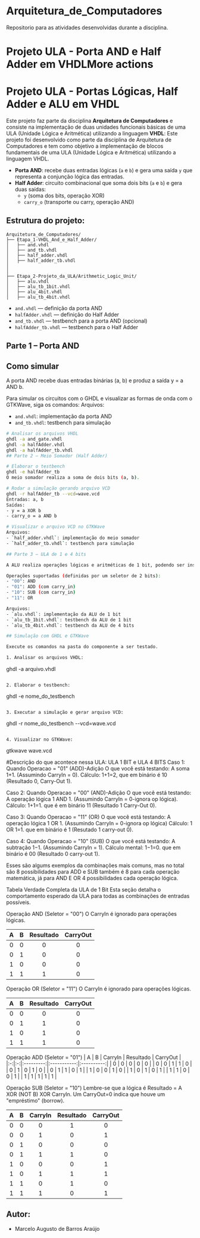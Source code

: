 # Arquitetura_de_Computadores
Repositorio para as atividades desenvolvidas durante a disciplina.

# Projeto ULA - Porta AND e Half Adder em VHDLMore actions
# Projeto ULA - Portas Lógicas, Half Adder e ALU em VHDL

Este projeto faz parte da disciplina **Arquitetura de Computadores** e consiste na implementação de duas unidades funcionais básicas de uma ULA (Unidade Lógica e Aritmética) utilizando a linguagem **VHDL**:
Este projeto foi desenvolvido como parte da disciplina de Arquitetura de Computadores e tem como objetivo a implementação de blocos fundamentais de uma ULA (Unidade Lógica e Aritmética) utilizando a linguagem VHDL.

- **Porta AND**: recebe duas entradas lógicas (`a` e `b`) e gera uma saída `y` que representa a conjunção lógica das entradas.
- **Half Adder**: circuito combinacional que soma dois bits (`a` e `b`) e gera duas saídas:
  - `y` (soma dos bits, operação XOR)
  - `carry_o` (transporte ou carry, operação AND)

## Estrutura do projeto:
```
Arquitetura_de_Computadores/
├── Etapa_1-VHDL_And_e_Half_Adder/
│   ├── and.vhdl
│   ├── and_tb.vhdl
│   ├── half_adder.vhdl
│   ├── half_adder_tb.vhdl
│
│
├── Etapa_2-Projeto_da_ULA/Arithmetic_Logic_Unit/
│   ├── alu.vhdl
│   ├── alu_tb_1bit.vhdl
│   ├── alu_4bit.vhdl
│   ├── alu_tb_4bit.vhdl

```

- `and.vhdl` — definição da porta AND
- `halfAdder.vhdl` — definição do Half Adder
- `and_tb.vhdl` — testbench para a porta AND (opcional)
- `halfAdder_tb.vhdl` — testbench para o Half Adder

## Parte 1 – Porta AND

## Como simular
A porta AND recebe duas entradas binárias (a, b) e produz a saída y = a AND b.

Para simular os circuitos com o GHDL e visualizar as formas de onda com o GTKWave, siga os comandos:
Arquivos:
- `and.vhdl`: implementação da porta AND
- `and_tb.vhdl`: testbench para simulação

```bash
# Analisar os arquivos VHDL
ghdl -a and_gate.vhdl
ghdl -a halfAdder.vhdl
ghdl -a halfAdder_tb.vhdl
## Parte 2 – Meio Somador (Half Adder)

# Elaborar o testbench
ghdl -e halfAdder_tb
O meio somador realiza a soma de dois bits (a, b).

# Rodar a simulação gerando arquivo VCD
ghdl -r halfAdder_tb --vcd=wave.vcd
Entradas: a, b
Saídas:
- y = a XOR b
- carry_o = a AND b

# Visualizar o arquivo VCD no GTKWave
Arquivos:
- `half_adder.vhdl`: implementação do meio somador
- `half_adder_tb.vhdl`: testbench para simulação

## Parte 3 – ULA de 1 e 4 bits

A ALU realiza operações lógicas e aritméticas de 1 bit, podendo ser instanciada para formar uma ALU de 4 bits.

Operações suportadas (definidas por um seletor de 2 bits):
- "00": AND
- "01": ADD (com carry_in)
- "10": SUB (com carry_in)
- "11": OR

Arquivos:
- `alu.vhdl`: implementação da ALU de 1 bit
- `alu_tb_1bit.vhdl`: testbench da ALU de 1 bit
- `alu_tb_4bit.vhdl`: testbench da ALU de 4 bits

## Simulação com GHDL e GTKWave

Execute os comandos na pasta do componente a ser testado.

1. Analisar os arquivos VHDL:

```
ghdl -a arquivo.vhdl
```

2. Elaborar o testbench:

```
ghdl -e nome_do_testbench
```

3. Executar a simulação e gerar arquivo VCD:

```
ghdl -r nome_do_testbench --vcd=wave.vcd
```

4. Visualizar no GTKWave:

```
gtkwave wave.vcd


#Descrição do que acontece nessa ULA:
ULA 1 BIT e ULA 4 BITS
Caso 1: Quando Operacao = "01" (ADD)-Adição
O que você está testando: A soma 1+1. (Assumindo CarryIn = 0).
Cálculo: 1+1=2, que em binário é 10 (Resultado 0, Carry-Out 1).

Caso 2: Quando Operacao = "00" (AND)-Adição
O que você está testando: A operação lógica 1 AND 1. (Assumindo CarryIn = 0-ignora op lógica).
Cálculo: 1+1=1. que é em binário 11 (Resultado 1 Carry-Out 0).

Caso 3: Quando Operacao = "11" (OR)
O que você está testando: A operação lógica 1 OR 1. (Assumindo CarryIn = 0-ignora op lógica)
Cálculo: 1 OR 1=1. que em binário é 1 (Resutado 1 carry-out 0).

Caso 4: Quando Operacao = "10" (SUB)
O que você está testando: A subtração 1−1. (Assumindo CarryIn = 1).
Cálculo mental: 1−1=0. que em binário é 00 (Resultado 0 carry-out 1).

Esses são algums exemplos da combinações mais comuns, mas no total são 8 possibilidades para ADD
e SUB também é 8 para cada operação matemática, já para AND E OR 4 possibilidades cada operação
lógica.

Tabela Verdade Completa da ULA de 1 Bit
Esta seção detalha o comportamento esperado da ULA para todas as combinações de entradas possíveis.

Operação AND (Seletor = "00")
O CarryIn é ignorado para operações lógicas.

| A | B | Resultado | CarryOut |
|:-:|:-:|:-----------:|:----------:|
| 0 | 0 |      0      |      0     |
| 0 | 1 |      0      |      0     |
| 1 | 0 |      0      |      0     |
| 1 | 1 |      1      |      0     |

Operação OR (Seletor = "11")
O CarryIn é ignorado para operações lógicas.

| A | B | Resultado | CarryOut |
|:-:|:-:|:-----------:|:----------:|
| 0 | 0 |      0      |      0     |
| 0 | 1 |      1      |      0     |
| 1 | 0 |      1      |      0     |
| 1 | 1 |      1      |      0     |

Operação ADD (Seletor = "01")
| A | B | CarryIn | Resultado | CarryOut |
|:-:|:-:|:---------:|:-----------:|:----------:|
| 0 | 0 |     0     |      0      |      0     |
| 0 | 0 |     1     |      1      |      0     |
| 0 | 1 |     0     |      1      |      0     |
| 0 | 1 |     1     |      0      |      1     |
| 1 | 0 |     0     |      1      |      0     |
| 1 | 0 |     1     |      0      |      1     |
| 1 | 1 |     0     |      0      |      1     |
| 1 | 1 |     1     |      1      |      1     |

Operação SUB (Seletor = "10")
Lembre-se que a lógica é Resultado = A XOR (NOT B) XOR CarryIn.
Um CarryOut=0 indica que houve um "empréstimo" (borrow).

| A | B | CarryIn | Resultado | CarryOut |
|:-:|:-:|:---------:|:-----------:|:----------:|
| 0 | 0 |     0     |      1      |      0     |
| 0 | 0 |     1     |      0      |      1     |
| 0 | 1 |     0     |      0      |      0     |
| 0 | 1 |     1     |      1      |      0     |
| 1 | 0 |     0     |      0      |      1     |
| 1 | 0 |     1     |      1      |      1     |
| 1 | 1 |     0     |      1      |      0     |
| 1 | 1 |     1     |      0      |      1     |

## Autor:

- Marcelo Augusto de Barros Araújo

